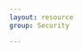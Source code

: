 ```yaml
---
layout: resource
group: Security

---
```

<!-- General resources go here -->

<!-- #### Core -->

<!-- #### Intermediate -->

<!-- #### Advanced -->

<!-- #### Jedi -->
